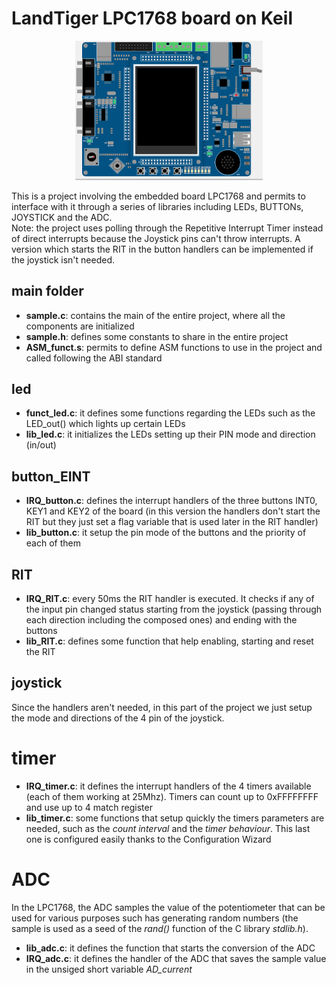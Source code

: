 # LandTiger LPC1768 board on Keil

<p align="center">
    <img src="Images/board_pic.png" alt="" width="300">
</p>

This is a project involving the embedded board LPC1768 and permits to interface with it 
through a series of libraries including LEDs, BUTTONs, JOYSTICK and the ADC. <br>
Note: the project uses polling through the Repetitive Interrupt Timer instead of direct interrupts because the Joystick pins can't throw interrupts. A version which starts the RIT in the button handlers can be implemented if the joystick isn't needed.

## main folder
- **sample.c**: contains the main of the entire project, where all the components are initialized
- **sample.h**: defines some constants to share in the entire project
- **ASM_funct.s**: permits to define ASM functions to use in the project and called following the ABI standard

## led
- **funct_led.c**: it defines some functions regarding the LEDs such as the LED_out() which lights up certain LEDs
- **lib_led.c**: it initializes the LEDs setting up their PIN mode and direction (in/out)

## button_EINT
- **IRQ_button.c**: defines the interrupt handlers of the three buttons INT0, KEY1 and KEY2 of the board (in this version the handlers don't start the RIT but they just set a flag variable that is used later in the RIT handler)
- **lib_button.c**: it setup the pin mode of the buttons and the priority of each of them

## RIT
- **IRQ_RIT.c**: every 50ms the RIT handler is executed. It checks if any of the input pin changed status starting from the joystick (passing through each direction including the composed ones) and ending with the buttons
- **lib_RIT.c**: defines some function that help enabling, starting and reset the RIT

## joystick
Since the handlers aren't needed, in this part of the project we just setup the mode and directions of the 4 pin of the joystick.

# timer
- **IRQ_timer.c**: it defines the interrupt handlers of the 4 timers available (each of them working at 25Mhz). Timers can count up to 0xFFFFFFFF and use up to 4 match register
- **lib_timer.c**: some functions that setup quickly the timers parameters are needed, such as the *count interval* and the *timer behaviour*. This last one is configured easily thanks to the Configuration Wizard

# ADC
In the LPC1768, the ADC samples the value of the potentiometer that can be used for various purposes such has generating random numbers (the sample is used as a seed of the *rand()* function of the C library *stdlib.h*). 
- **lib_adc.c**: it defines the function that starts the conversion of the ADC
- **IRQ_adc.c**: it defines the handler of the ADC that saves the sample value in the unsiged short variable *AD_current*
